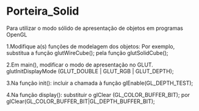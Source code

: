 # Porteira_Solid



Para utilizar o modo sólido de apresentação de objetos em programas OpenGL

1.Modifique a(s) funções de modelagem dos objetos:
Por exemplo, substitua a função glutWireCube();
pela função glutSolidCube();

2.Em main(), modificar o modo de apresentação no GLUT.
glutInitDisplayMode (GLUT_DOUBLE | GLUT_RGB | GLUT_DEPTH);

3.Na função init():
incluir a chamada à função glEnable(GL_DEPTH_TEST);

4.Na função display():
substituir o
glClear (GL_COLOR_BUFFER_BIT);
por
glClear(GL_COLOR_BUFFER_BIT|GL_DEPTH_BUFFER_BIT);

